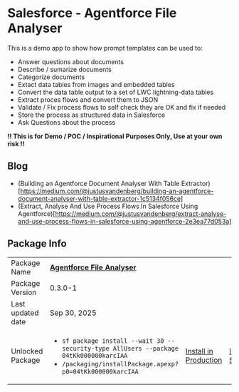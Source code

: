 # Salesforce - Agentforce File Analyser
This is a demo app to show how prompt templates can be used to:
- Answer questions about documents
- Describe / sumarize documents
- Categorize documents
- Extact data tables from images and embedded tables
- Convert the data table output to a set of LWC lightning-data tables
- Extract proces flows and convert them to JSON
- Validate / Fix process flows to self check they are OK and fix if needed
- Store the process as structured data in Salesforce
- Ask Questions about the process

**!! This is for Demo / POC / Inspirational Purposes Only, Use at your own risk !!**

## Blog
* (Building an Agentforce Document Analyser With Table Extractor)[https://medium.com/@justusvandenberg/building-an-agentforce-document-analyser-with-table-extractor-1c5134f056ce]
* (Extract, Analyse And Use Process Flows In Salesforce Using Agentforce)[https://medium.com/@justusvandenberg/extract-analyse-and-use-process-flows-in-salesforce-using-agentforce-2e3ea77d053a]

## Package Info
|   |   |   |   |
|---|---|---|---|
|Package Name|**[Agentforce File Analyser](https://github.com/jfwberg/agentforce-file-analyser)**||
|Package Version|0.3.0-1||
|Last updated date|Sep 30, 2025||
|Unlocked Package | <ul><li> `sf package install --wait 30 --security-type AllUsers --package 04tKk000000karcIAA`</li><li>`/packaging/installPackage.apexp?p0=04tKk000000karcIAA`</li></ul> | [Install in Production](https://login.salesforce.com/packaging/installPackage.apexp?p0=04tKk000000karcIAA) | [Install in Sandbox](https://test.salesforce.com/packaging/installPackage.apexp?mgd=true&p0=04tKk000000karcIAA)|

